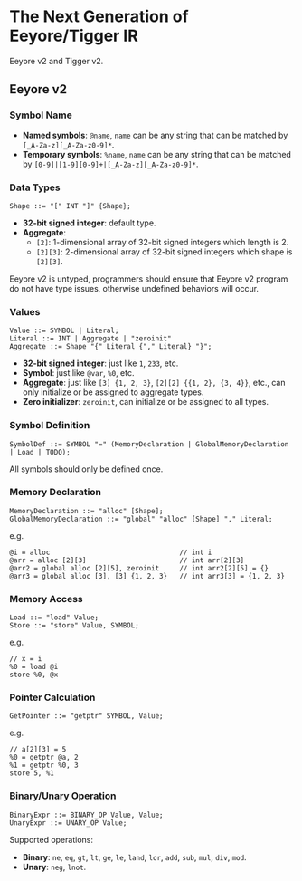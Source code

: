 # The Next Generation of Eeyore/Tigger IR

Eeyore v2 and Tigger v2.

## Eeyore v2

### Symbol Name

* **Named symbols**: `@name`, `name` can be any string that can be matched by `[_A-Za-z][_A-Za-z0-9]*`.
* **Temporary symbols**: `%name`, `name` can be any string that can be matched by `[0-9]|[1-9][0-9]+|[_A-Za-z][_A-Za-z0-9]*`.

### Data Types

```ebnf
Shape ::= "[" INT "]" {Shape};
```

* **32-bit signed integer**: default type.
* **Aggregate**:
  * `[2]`: 1-dimensional array of 32-bit signed integers which length is 2.
  * `[2][3]`: 2-dimensional array of 32-bit signed integers which shape is `[2][3]`.

Eeyore v2 is untyped, programmers should ensure that Eeyore v2 program do not have type issues, otherwise undefined behaviors will occur.

### Values

```ebnf
Value ::= SYMBOL | Literal;
Literal ::= INT | Aggregate | "zeroinit"
Aggregate ::= Shape "{" Literal {"," Literal} "}";
```

* **32-bit signed integer**: just like `1`, `233`, etc.
* **Symbol**: just like `@var`, `%0`, etc.
* **Aggregate**: just like `[3] {1, 2, 3}`, `[2][2] {{1, 2}, {3, 4}}`, etc., can only initialize or be assigned to aggregate types.
* **Zero initializer**: `zeroinit`, can initialize or be assigned to all types.

### Symbol Definition

```ebnf
SymbolDef ::= SYMBOL "=" (MemoryDeclaration | GlobalMemoryDeclaration | Load | TODO);
```

All symbols should only be defined once.

### Memory Declaration

```ebnf
MemoryDeclaration ::= "alloc" [Shape];
GlobalMemoryDeclaration ::= "global" "alloc" [Shape] "," Literal;
```

e.g.

```eeyore2
@i = alloc                                // int i
@arr = alloc [2][3]                       // int arr[2][3]
@arr2 = global alloc [2][5], zeroinit     // int arr2[2][5] = {}
@arr3 = global alloc [3], [3] {1, 2, 3}   // int arr3[3] = {1, 2, 3}
```

### Memory Access

```ebnf
Load ::= "load" Value;
Store ::= "store" Value, SYMBOL;
```

e.g.

```eeyore2
// x = i
%0 = load @i
store %0, @x
```

### Pointer Calculation

```ebnf
GetPointer ::= "getptr" SYMBOL, Value;
```

e.g.

```eeyore2
// a[2][3] = 5
%0 = getptr @a, 2
%1 = getptr %0, 3
store 5, %1
```

### Binary/Unary Operation

```ebnf
BinaryExpr ::= BINARY_OP Value, Value;
UnaryExpr ::= UNARY_OP Value;
```

Supported operations:

* **Binary**: `ne`, `eq`, `gt`, `lt`, `ge`, `le`, `land`, `lor`, `add`, `sub`, `mul`, `div`, `mod`.
* **Unary**: `neg`, `lnot`.
